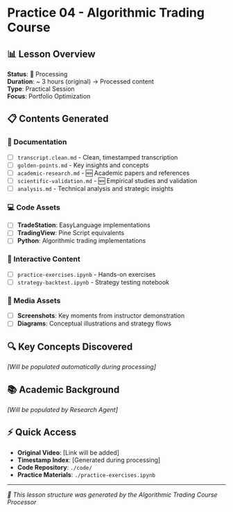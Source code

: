 # Practice 04 - Algorithmic Trading Course

## 📊 Lesson Overview
**Status**: 🔄 Processing  
**Duration**: ~ 3 hours (original) → Processed content  
**Type**: Practical Session  
**Focus**: Portfolio Optimization

## 📋 Contents Generated

### 📝 Documentation
- [ ] `transcript.clean.md` - Clean, timestamped transcription
- [ ] `golden-points.md` - Key insights and concepts
- [ ] `academic-research.md` - 🆕 Academic papers and references
- [ ] `scientific-validation.md` - 🆕 Empirical studies and validation
- [ ] `analysis.md` - Technical analysis and strategic insights

### 💻 Code Assets
- [ ] **TradeStation**: EasyLanguage implementations
- [ ] **TradingView**: Pine Script equivalents  
- [ ] **Python**: Algorithmic trading implementations

### 🎯 Interactive Content
- [ ] `practice-exercises.ipynb` - Hands-on exercises
- [ ] `strategy-backtest.ipynb` - Strategy testing notebook

### 📸 Media Assets
- [ ] **Screenshots**: Key moments from instructor demonstration
- [ ] **Diagrams**: Conceptual illustrations and strategy flows

## 🔍 Key Concepts Discovered
*[Will be populated automatically during processing]*

## 📚 Academic Background
*[Will be populated by Research Agent]*

## ⚡ Quick Access
- **Original Video**: [Link will be added]
- **Timestamp Index**: [Generated during processing]
- **Code Repository**: `./code/`
- **Practice Materials**: `./practice-exercises.ipynb`

---
*🤖 This lesson structure was generated by the Algorithmic Trading Course Processor*
